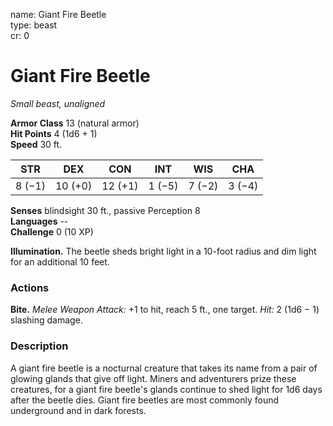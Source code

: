name: Giant Fire Beetle    
type: beast    
cr: 0

# Giant Fire Beetle 
_Small beast, unaligned_

**Armor Class** 13 (natural armor)    
**Hit Points** 4 (1d6 + 1)    
**Speed** 30 ft.

| STR     | DEX     | CON     | INT     | WIS     | CHA     |
|---------|---------|---------|---------|---------|---------|
| 8 (−1)  | 10 (+0) | 12 (+1) | 1 (−5)  | 7 (−2)  | 3 (−4)  | 

**Senses** blindsight 30 ft., passive Perception 8    
**Languages** --    
**Challenge** 0 (10 XP)

**Illumination.** The beetle sheds bright light in a 10-foot radius and dim light for an additional 10 feet.

### Actions
**Bite.** _Melee Weapon Attack:_ +1 to hit, reach 5 ft., one target. _Hit:_ 2 (1d6 − 1) slashing damage.

### Description
A giant fire beetle is a nocturnal creature that takes its name from a pair of glowing glands that give off light. Miners and adventurers prize these creatures, for a giant fire beetle's glands continue to shed light for 1d6 days after the beetle dies. Giant fire beetles are most commonly found underground and in dark forests. 
